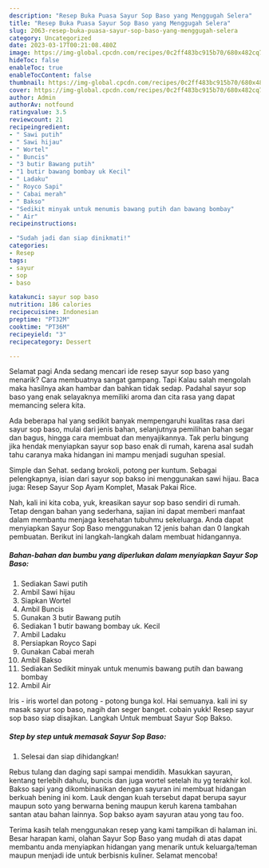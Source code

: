 ```yaml
---
description: "Resep Buka Puasa Sayur Sop Baso yang Menggugah Selera"
title: "Resep Buka Puasa Sayur Sop Baso yang Menggugah Selera"
slug: 2063-resep-buka-puasa-sayur-sop-baso-yang-menggugah-selera
category: Uncategorized
date: 2023-03-17T00:21:08.480Z
image: https://img-global.cpcdn.com/recipes/0c2ff483bc915b70/680x482cq70/sayur-sop-baso-foto-resep-utama.jpg
hideToc: false
enableToc: true
enableTocContent: false
thumbnail: https://img-global.cpcdn.com/recipes/0c2ff483bc915b70/680x482cq70/sayur-sop-baso-foto-resep-utama.jpg
cover: https://img-global.cpcdn.com/recipes/0c2ff483bc915b70/680x482cq70/sayur-sop-baso-foto-resep-utama.jpg
author: Admin
authorAv: notfound
ratingvalue: 3.5
reviewcount: 21
recipeingredient:
- " Sawi putih"
- " Sawi hijau"
- " Wortel"
- " Buncis"
- "3 butir Bawang putih"
- "1 butir bawang bombay uk Kecil"
- " Ladaku"
- " Royco Sapi"
- " Cabai merah"
- " Bakso"
- "Sedikit minyak untuk menumis bawang putih dan bawang bombay"
- " Air"
recipeinstructions:

- "Sudah jadi dan siap dinikmati!"
categories:
- Resep
tags:
- sayur
- sop
- baso

katakunci: sayur sop baso 
nutrition: 186 calories
recipecuisine: Indonesian
preptime: "PT32M"
cooktime: "PT36M"
recipeyield: "3"
recipecategory: Dessert

---
```



Selamat pagi Anda sedang mencari ide resep sayur sop baso yang menarik? Cara membuatnya sangat gampang. Tapi Kalau salah mengolah maka hasilnya akan hambar dan bahkan tidak sedap. Padahal sayur sop baso yang enak selayaknya memiliki aroma dan cita rasa yang dapat memancing selera kita.


Ada beberapa hal yang sedikit banyak mempengaruhi kualitas rasa dari sayur sop baso, mulai dari jenis bahan, selanjutnya pemilihan bahan segar dan bagus, hingga cara membuat dan menyajikannya. Tak perlu bingung jika hendak menyiapkan sayur sop baso enak di rumah, karena asal sudah tahu caranya maka hidangan ini mampu menjadi suguhan spesial.

Simple dan Sehat. sedang brokoli, potong per kuntum. Sebagai pelengkapnya, isian dari sayur sop bakso ini menggunakan sawi hijau. Baca juga: Resep Sayur Sop Ayam Komplet, Masak Pakai Rice.


Nah, kali ini kita coba, yuk, kreasikan sayur sop baso sendiri di rumah. Tetap dengan bahan yang sederhana, sajian ini dapat memberi manfaat dalam membantu menjaga kesehatan tubuhmu sekeluarga. Anda dapat menyiapkan Sayur Sop Baso menggunakan 12 jenis bahan dan 0 langkah pembuatan. Berikut ini langkah-langkah dalam membuat hidangannya.

<!--inarticleads1-->

##### Bahan-bahan dan bumbu yang diperlukan dalam menyiapkan Sayur Sop Baso:

1. Sediakan  Sawi putih
1. Ambil  Sawi hijau
1. Siapkan  Wortel
1. Ambil  Buncis
1. Gunakan 3 butir Bawang putih
1. Sediakan 1 butir bawang bombay uk. Kecil
1. Ambil  Ladaku
1. Persiapkan  Royco Sapi
1. Gunakan  Cabai merah
1. Ambil  Bakso
1. Sediakan Sedikit minyak untuk menumis bawang putih dan bawang bombay
1. Ambil  Air


Iris - iris wortel dan potong - potong bunga kol. Hai semuanya. kali ini sy masak sayur sop baso, nagih dan seger banget. cobain yukk! Resep sayur sop baso siap disajikan. Langkah Untuk membuat Sayur Sop Bakso. 

<!--inarticleads2-->

##### Step by step untuk memasak Sayur Sop Baso:


1. Selesai dan siap dihidangkan!

Rebus tulang dan daging sapi sampai mendidih. Masukkan sayuran, kentang terlebih dahulu, buncis dan juga wortel setelah itu yg terakhir kol. Bakso sapi yang dikombinasikan dengan sayuran ini membuat hidangan berkuah bening ini kom. Lauk dengan kuah tersebut dapat berupa sayur maupun soto yang berwarna bening maupun keruh karena tambahan santan atau bahan lainnya. Sop bakso ayam sayuran atau yong tau foo. 

Terima kasih telah menggunakan resep yang kami tampilkan di halaman ini. Besar harapan kami, olahan Sayur Sop Baso yang mudah di atas dapat membantu anda menyiapkan hidangan yang menarik untuk keluarga/teman maupun menjadi ide untuk berbisnis kuliner. Selamat mencoba!
